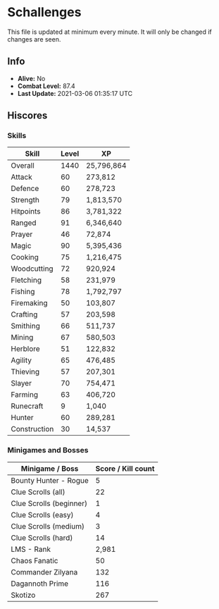 # Schallenges

This file is updated at minimum every minute. It will only be changed if changes are seen.

## Info

 - **Alive:** No
 - **Combat Level:** 87.4
 - **Last Update:** 2021-03-06 01:35:17 UTC

## Hiscores

### Skills

| Skill | Level | XP |
|--|--|--|
| Overall | 1440 | 25,796,864 |
| Attack | 60 | 273,812 |
| Defence | 60 | 278,723 |
| Strength | 79 | 1,813,570 |
| Hitpoints | 86 | 3,781,322 |
| Ranged | 91 | 6,346,640 |
| Prayer | 46 | 72,874 |
| Magic | 90 | 5,395,436 |
| Cooking | 75 | 1,216,475 |
| Woodcutting | 72 | 920,924 |
| Fletching | 58 | 231,979 |
| Fishing | 78 | 1,792,797 |
| Firemaking | 50 | 103,807 |
| Crafting | 57 | 203,598 |
| Smithing | 66 | 511,737 |
| Mining | 67 | 580,503 |
| Herblore | 51 | 122,832 |
| Agility | 65 | 476,485 |
| Thieving | 57 | 207,301 |
| Slayer | 70 | 754,471 |
| Farming | 63 | 406,720 |
| Runecraft | 9 | 1,040 |
| Hunter | 60 | 289,281 |
| Construction | 30 | 14,537 |

### Minigames and Bosses

| Minigame / Boss | Score / Kill count |
|--|--|
| Bounty Hunter - Rogue | 5 |
| Clue Scrolls (all) | 22 |
| Clue Scrolls (beginner) | 1 |
| Clue Scrolls (easy) | 4 |
| Clue Scrolls (medium) | 3 |
| Clue Scrolls (hard) | 14 |
| LMS - Rank | 2,981 |
| Chaos Fanatic | 50 |
| Commander Zilyana | 132 |
| Dagannoth Prime | 116 |
| Skotizo | 267 |
